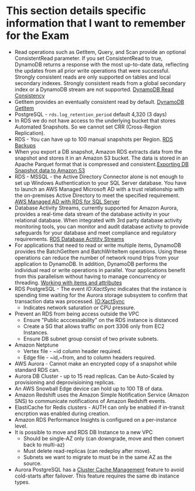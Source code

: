 # This section details specific information that I want to remember for the Exam

* Read operations such as GetItem, Query, and Scan provide an optional ConsistentRead parameter. If you set ConsistentRead to true, DynamoDB returns a response with the most up-to-date data, reflecting the updates from all prior write operations that were successful. Strongly consistent reads are only supported on tables and local secondary indexes. Strongly consistent reads from a global secondary index or a DynamoDB stream are not supported. [DynamoDB Read Consistency](https://docs.aws.amazon.com/amazondynamodb/latest/developerguide/HowItWorks.ReadConsistency.html)
* GetItem provides an eventually consistent read by default. [DynamoDB GetItem](https://docs.aws.amazon.com/amazondynamodb/latest/APIReference/API_GetItem.html)
* PostgreSQL - `rds.log_retention_period` default 4,320 (3 days)
* In RDS we do not have access to the underlying bucket that stores Automated Snapshots. So we cannot set CRR (Cross-Region Replication).
* RDS - You can have up to 100 manual snapshots per Region. [RDS Backups](https://docs.aws.amazon.com/AmazonRDS/latest/UserGuide/USER_WorkingWithAutomatedBackups.html)
* When you export a DB snapshot, Amazon RDS extracts data from the snapshot and stores it in an Amazon S3 bucket. The data is stored in an Apache Parquet format that is compressed and consistent.[Exporting DB Snapshot data to Amazon S3](https://docs.aws.amazon.com/AmazonRDS/latest/UserGuide/USER_ExportSnapshot.html)
* RDS - MSSQL - the Active Directory Connector alone is not enough to set up Windows Authentication to your SQL Server database. You have to launch an AWS Managed Microsoft AD with a trust relationship with the on-premises Active Directory to meet the specified requirement. [AWS Managed AD with RDS for SQL Server](https://docs.aws.amazon.com/AmazonRDS/latest/UserGuide/USER_SQLServerWinAuth.html)
* Database Activity Streams, currently supported for Amazon Aurora, provides a real-time data stream of the database activity in your relational database. When integrated with 3rd party database activity monitoring tools, you can monitor and audit database activity to provide safeguards for your database and meet compliance and regulatory requirements. [RDS Database Actitity Streams](https://docs.aws.amazon.com/AmazonRDS/latest/UserGuide/DBActivityStreams.Overview.html)
* For applications that need to read or write multiple items, DynamoDB provides the BatchGetItem and BatchWriteItem operations. Using these operations can reduce the number of network round trips from your application to DynamoDB. In addition, DynamoDB performs the individual read or write operations in parallel. Your applications benefit from this parallelism without having to manage concurrency or threading. [Working with items and attributes](https://docs.aws.amazon.com/amazondynamodb/latest/developerguide/WorkingWithItems.html)
* RDS PostgreSQL - The event *IO:XactSync* indicates that the instance is spending time waiting for the Aurora storage subsystem to confirm that transaction data was processed. [IO:XactSync](https://docs.aws.amazon.com/AmazonRDS/latest/AuroraUserGuide/apg-waits.xactsync.html)
  * Indicates network saturation or CPU pressure.
* Prevent an RDS from being access outside the VPC
  * Ensure "Public acccessability" on the RDS instance is distanced
  * Create a SG that allows traffic on port 3306 only from EC2 Instances.
  * Ensure DB subnet group consist of two private subnets.
* Amazon Netptune
  * Vertex file - ~id column header required.
  * Edge file - ~id,~from, and to column headers required.
* AWS Aurora - Cannot make an encrypted copy of a snapshot while standard RDS can.
* Aurora DB Cluster - up to 15 read replicas. Can be Auto-Scaled by provisioning and deprovisioining replicas.
* An AWS Snowball Edge device can hold up to 100 TB of data.
* Amazon Redshift uses the Amazon Simple Notification Service (Amazon SNS) to communicate notifications of Amazon Redshift events.
* ElastiCache for Redis clusters - AUTH can only be enabled if in-transit encrption was enabled during creation.
* Amazon RDS Performance Insights is configured on a per-instance level. 
* It is possible to move and RDS DB Instance to a new VPC
  * Should be single-AZ only (can downgrade, move and then convert back to multi-az)
  * Must delete read-replicas (can redeploy after move).
  * Subnets we want to migrate to must be in the same AZ as the source.
* Aurora PostgreSQL has a [Cluster Cache Management](https://docs.aws.amazon.com/AmazonRDS/latest/AuroraUserGuide/AuroraPostgreSQL.cluster-cache-mgmt.html) feature to avoid cold-starts after failover. This feature requires the same db instance types.